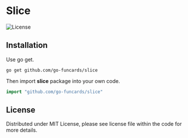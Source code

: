 # Slice

![License](https://img.shields.io/dub/l/vibe-d.svg)

## Installation

Use go get.

```shell
go get github.com/go-funcards/slice
```

Then import **slice** package into your own code.

```go
import "github.com/go-funcards/slice"
```

## License

Distributed under MIT License, please see license file within the code for more details.
